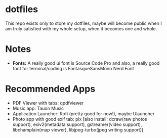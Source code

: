 # dotfiles

This repo exists only to store my dotfiles, maybe will become public when I am truly satisfied with my whole setup, when it becomes one and whole.

# Notes
* **Fonts:** A really good ui font is Source Code Pro and also, a really good font for terminal/coding is FantasqueSansMono Nerd Font

# Recommended Apps
* PDF Viewer with tabs: qpdfviewer
* Music app: Tauon Music 
* Application Launcher: Rofi (pretty good for now!), maybe Ulauncher
* Photo app with good exif tab: pix [also install: dcraw(raw photos support), exiv2(metadata support), gstreamer(video support), libchamplain(map viewer), libjpeg-turbo(jpeg writing support)]
